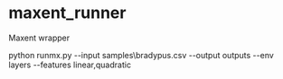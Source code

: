 # maxent_runner
Maxent wrapper


python runmx.py --input samples\bradypus.csv --output outputs --env layers --features linear,quadratic
